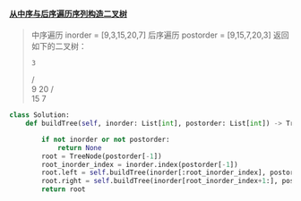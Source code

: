 #### [从中序与后序遍历序列构造二叉树](https://leetcode-cn.com/problems/construct-binary-tree-from-inorder-and-postorder-traversal/)

> 中序遍历 inorder = [9,3,15,20,7]
> 后序遍历 postorder = [9,15,7,20,3]
> 返回如下的二叉树：
>
>     3
>    / \
>   9  20
>     /  \
>    15   7

```python
class Solution:
    def buildTree(self, inorder: List[int], postorder: List[int]) -> TreeNode:

        if not inorder or not postorder:
            return None
        root = TreeNode(postorder[-1])
        root_inorder_index = inorder.index(postorder[-1])
        root.left = self.buildTree(inorder[:root_inorder_index], postorder[:root_inorder_index])
        root.right = self.buildTree(inorder[root_inorder_index+1:], postorder[root_inorder_index:-1])
        return root
```

